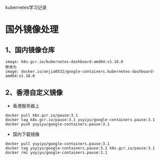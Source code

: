 kubernetes学习记录

# 国外镜像处理
## 1、国内镜像仓库
```
image: k8s.gcr.io/kubernetes-dashboard-amd64:v1.10.0
修改为
image: docker.io/anjia0532/google-containers.kubernetes-dashboard-amd64:v1.10.0
```

## 2、香港自定义镜像
* 香港服务器上
```
docker pull k8s.gcr.io/pause:3.1
docker tag k8s.gcr.io/pause:3.1 yuyiyu/google-containers.pause:3.1
docker push yuyiyu/google-containers.pause:3.1
```
* 国内下载镜像
```
docker pull yuyiyu/google-containers.pause:3.1
docker tag yuyiyu/google-containers.pause:3.1 k8s.gcr.io/pause:3.1
docker rmi yuyiyu/google-containers.pause:3.1
```

